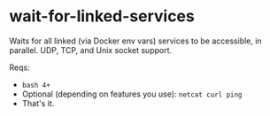 # wait-for-linked-services
Waits for all linked (via Docker env vars) services to be accessible, in parallel. UDP, TCP, and Unix socket support.

Reqs:
* `bash 4+`
* Optional (depending on features you use): `netcat curl ping`
* That's it.
